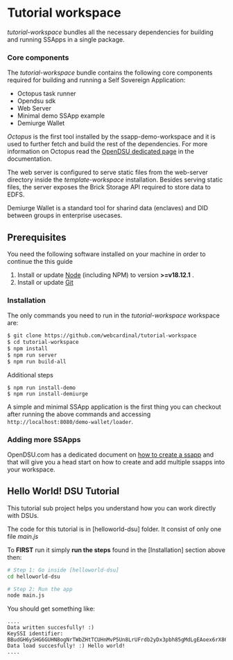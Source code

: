 # Tutorial workspace

*tutorial-workspace*  bundles all the necessary dependencies for building and running SSApps in a single package.

### Core components

The *tutorial-workspace*  bundle contains the following core components required for building and running a Self Sovereign Application:

- Octopus task runner
- Opendsu sdk
- Web Server
- Minimal demo SSApp example
- Demiurge Wallet

*Octopus*  is the first tool installed by the ssapp-demo-workspace and it is used to further fetch and build the rest of the dependencies. For more information on Octopus read the [OpenDSU dedicated page](https://opendsu.com/rfc095) in the documentation.

The web server is configured to serve static files from the web-server directory inside the *template-workspace* installation. Besides serving static files, the server exposes the Brick Storage API required to store data to EDFS.

Demiurge Wallet is a standard tool for sharind data (enclaves) and DID between groups in enterprise usecases.

## Prerequisites

You need the following software installed on your machine in order to continue the this guide

1. Install or update [Node](https://nodejs.org/en/) (including NPM) to version **>=v18.12.1** .
2. Install or update [Git](https://git-scm.com/)

### Installation

The only commands you need to run in the *tutorial-workspace* workspace are:
```sh
$ git clone https://github.com/webcardinal/tutorial-workspace
$ cd tutorial-workspace
$ npm install
$ npm run server
$ npm run build-all
```
Additional steps
```
$ npm run install-demo
$ npm run install-demiurge
```

A simple and minimal SSApp application is the first thing you can checkout after running the above commands and accessing ```http://localhost:8080/demo-wallet/loader```. 

### Adding more SSApps

OpenDSU.com has a dedicated document on [how to create a ssapp](https://opendsu.com/wallets/how-to/a-ssapp) and that will give you a head start on how to create and add multiple ssapps into your workspace.

## Hello World! DSU Tutorial

This tutorial sub project helps you understand how you can work directly with DSUs.

The code for this tutorial is in [helloworld-dsu] folder. It consist of only one file _main.js_

To **FIRST** run it simply **run the steps** found in the [Installation] section above then:

```sh
# Step 1: Go inside [helloworld-dsu]
cd helloworld-dsu

# Step 2: Run the app
node main.js
```

You should get something like:

```
....
Data written succesfully! :)
KeySSI identifier:  BBudGH6ySHG6GUHN8ogNrTWbZHtTCUHnMvP5Un8LrUFrdb2yDx3pbh85gMdLgEAoex6rX86B9dY5Fscjx77uMcfmh
Data load succesfully! :) Hello world!
....
```

